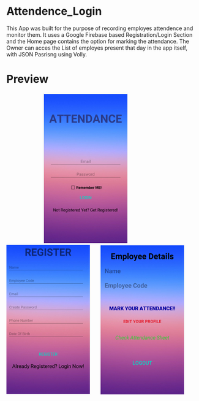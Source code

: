 # Attendence_Login
This App was built for the purpose of recording employes attendence and monitor them.
It uses a  Google Firebase based Registration/Login Section and the Home page contains the option for marking the attendance.
The Owner can acces the List of employes present that day in the app itself, with JSON Pasrisng using Volly.
# Preview
&nbsp; &nbsp; &nbsp; &nbsp; &nbsp; &nbsp;  &nbsp; &nbsp; &nbsp; &nbsp; &nbsp; &nbsp; ![](Images/Login.png)    &nbsp; &nbsp; &nbsp;  ![](Images/Reg.png)  &nbsp; &nbsp; &nbsp;![](Images/Main.png)
